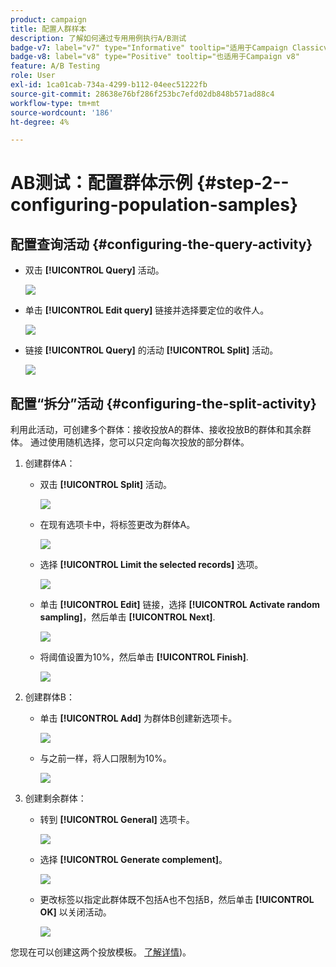 ```yaml
---
product: campaign
title: 配置人群样本
description: 了解如何通过专用用例执行A/B测试
badge-v7: label="v7" type="Informative" tooltip="适用于Campaign Classicv7"
badge-v8: label="v8" type="Positive" tooltip="也适用于Campaign v8"
feature: A/B Testing
role: User
exl-id: 1ca01cab-734a-4299-b112-04eec51222fb
source-git-commit: 28638e76bf286f253bc7efd02db848b571ad88c4
workflow-type: tm+mt
source-wordcount: '186'
ht-degree: 4%

---
```


# AB测试：配置群体示例 {#step-2--configuring-population-samples}

## 配置查询活动 {#configuring-the-query-activity}

* 双击 **[!UICONTROL Query]** 活动。

  ![](assets/use_case_abtesting_createrecipients_001.png)

* 单击 **[!UICONTROL Edit query]** 链接并选择要定位的收件人。

  ![](assets/use_case_abtesting_createrecipients_002.png)

* 链接 **[!UICONTROL Query]** 的活动 **[!UICONTROL Split]** 活动。

  ![](assets/use_case_abtesting_createrecipients_003.png)

## 配置“拆分”活动 {#configuring-the-split-activity}

利用此活动，可创建多个群体：接收投放A的群体、接收投放B的群体和其余群体。 通过使用随机选择，您可以只定向每次投放的部分群体。

1. 创建群体A：

   * 双击 **[!UICONTROL Split]** 活动。

     ![](assets/use_case_abtesting_createrecipients_004.png)

   * 在现有选项卡中，将标签更改为群体A。

     ![](assets/use_case_abtesting_createrecipients_005.png)

   * 选择 **[!UICONTROL Limit the selected records]** 选项。

     ![](assets/use_case_abtesting_createrecipients_006.png)

   * 单击 **[!UICONTROL Edit]** 链接，选择 **[!UICONTROL Activate random sampling]**，然后单击 **[!UICONTROL Next]**.

     ![](assets/use_case_abtesting_createrecipients_007.png)

   * 将阈值设置为10%，然后单击 **[!UICONTROL Finish]**.

     ![](assets/use_case_abtesting_createrecipients_008.png)

1. 创建群体B：

   * 单击 **[!UICONTROL Add]** 为群体B创建新选项卡。

     ![](assets/use_case_abtesting_createrecipients_009.png)

   * 与之前一样，将人口限制为10%。

     ![](assets/use_case_abtesting_createrecipients_010.png)

1. 创建剩余群体：

   * 转到 **[!UICONTROL General]** 选项卡。

     ![](assets/use_case_abtesting_createrecipients_011.png)

   * 选择 **[!UICONTROL Generate complement]**。

     ![](assets/use_case_abtesting_createrecipients_012.png)

   * 更改标签以指定此群体既不包括A也不包括B，然后单击 **[!UICONTROL OK]** 以关闭活动。

     ![](assets/use_case_abtesting_createrecipients_013.png)

您现在可以创建这两个投放模板。 [了解详情](a-b-testing-uc-delivery-templates.md))。
